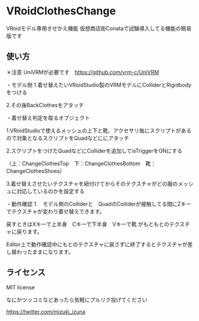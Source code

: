 # VRoidClothesChange
VRoidモデル専用きせかえ機能
仮想商店街Conataで試験導入してる機能の簡易版です

## 使い方
＊注意
UniVRMが必要です　https://github.com/vrm-c/UniVRM

・モデル側
1.着せ替えたいVRoidStudio製のVRMモデルにColliderとRigidbodyをつける

2.その後BackClothesをアタッチ

・着せ替え判定を取るオブジェクト

1.VRoidStudioで使えるメッシュの上下と靴、アクセサリ毎にスクリプトがあるので対象となるスクリプトをQuadなどににアタッチ

2.スクリプトをつけたQuadなどにColliderを追加してisTriggerをONにする

（上：ChangeClothesTop　下：ChangeClothesBottom　靴：ChangeClothesShoes）

3.着せ替えさせたいテクスチャを紐付けてからそのテクスチャがどの服のメッシュに対応しているのかを設定する


・動作確認
1.　モデル側のColliderと　QuadのColliderが接触してる間にZキーでテクスチャが変わり着せ替えできます。

戻すときはXキーで上半身　Cキーで下半身　Vキーで靴 がもともとのテクスチャに戻ります。

Editor上で動作確認中にもとのテクスチャに戻さずに終了するとテクスチャが差し替わったままになります。



## ライセンス
MIT license


なにかツッコミなどあったら気軽にプルリク投げてください

https://twitter.com/mizuki_izuna

